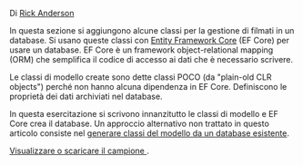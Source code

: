 Di [Rick Anderson](https://twitter.com/RickAndMSFT)

In questa sezione si aggiungono alcune classi per la gestione di filmati in un database. Si usano queste classi con [Entity Framework Core](https://docs.microsoft.com/ef/core) (EF Core) per usare un database. EF Core è un framework object-relational mapping (ORM) che semplifica il codice di accesso ai dati che è necessario scrivere.

Le classi di modello create sono dette classi POCO (da "plain-old CLR objects") perché non hanno alcuna dipendenza in EF Core. Definiscono le proprietà dei dati archiviati nel database.

In questa esercitazione si scrivono innanzitutto le classi di modello e EF Core crea il database. Un approccio alternativo non trattato in questo articolo consiste nel [generare classi del modello da un database esistente](https://docs.microsoft.com/ef/core/get-started/aspnetcore/existing-db).

[Visualizzare o scaricare il campione ](https://github.com/aspnet/Docs/tree/master/aspnetcore/tutorials/razor-pages/razor-pages-start/sample/RazorPagesMovie).